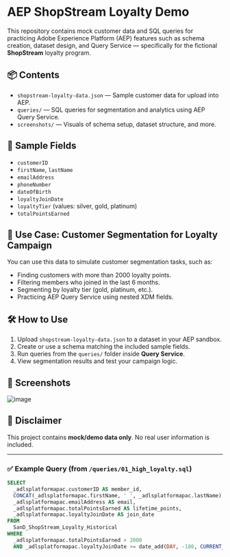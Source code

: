 # AEP ShopStream Loyalty Demo

This repository contains mock customer data and SQL queries for practicing Adobe Experience Platform (AEP) features such as schema creation, dataset design, and Query Service — specifically for the fictional **ShopStream** loyalty program.

## 📦 Contents

- `shopstream-loyalty-data.json` — Sample customer data for upload into AEP.
- `queries/` — SQL queries for segmentation and analytics using AEP Query Service.
- `screenshots/` — Visuals of schema setup, dataset structure, and more.

## 🧾 Sample Fields

- `customerID`
- `firstName`, `lastName`
- `emailAddress`
- `phoneNumber`
- `dateOfBirth`
- `loyaltyJoinDate`
- `loyaltyTier` (values: silver, gold, platinum)
- `totalPointsEarned`

## 🎯 Use Case: Customer Segmentation for Loyalty Campaign

You can use this data to simulate customer segmentation tasks, such as:

- Finding customers with more than 2000 loyalty points.
- Filtering members who joined in the last 6 months.
- Segmenting by loyalty tier (gold, platinum, etc.).
- Practicing AEP Query Service using nested XDM fields.

## 🛠 How to Use

1. Upload `shopstream-loyalty-data.json` to a dataset in your AEP sandbox.
2. Create or use a schema matching the included sample fields.
3. Run queries from the `queries/` folder inside **Query Service**.
4. View segmentation results and test your campaign logic.

## 📸 Screenshots

![image](https://github.com/user-attachments/assets/2984fca7-8b7a-4649-9444-3c9af6285a76)

## 🔐 Disclaimer

This project contains **mock/demo data only**. No real user information is included.

---

### ✅ Example Query (from `/queries/01_high_loyalty.sql`)

```sql
SELECT
  _adlsplatformapac.customerID AS member_id,
  CONCAT(_adlsplatformapac.firstName, ' ', _adlsplatformapac.lastName) AS full_name,
  _adlsplatformapac.emailAddress AS email,
  _adlsplatformapac.totalPointsEarned AS lifetime_points,
  _adlsplatformapac.loyaltyJoinDate AS join_date
FROM
  SanD_ShopStream_Loyalty_Historical
WHERE
  _adlsplatformapac.totalPointsEarned > 2000
  AND _adlsplatformapac.loyaltyJoinDate >= date_add(DAY, -180, CURRENT_DATE)
